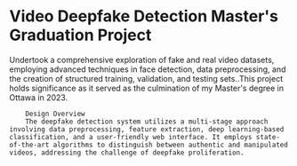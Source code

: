 # **Video Deepfake Detection Master's Graduation Project**
Undertook a comprehensive exploration of fake and real video datasets, employing advanced techniques in face detection, data preprocessing, and the creation of structured training, validation, and testing sets..This project holds significance as it served as the culmination of my Master's degree in Ottawa in 2023.



        Design Overview
        The deepfake detection system utilizes a multi-stage approach involving data preprocessing, feature extraction, deep learning-based classification, and a user-friendly web interface. It employs state-of-the-art algorithms to distinguish between authentic and manipulated videos, addressing the challenge of deepfake proliferation.

